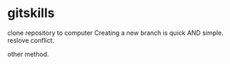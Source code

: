 # gitskills
clone repository to computer
Creating a new branch is quick AND simple.
reslove conflict.

other method.